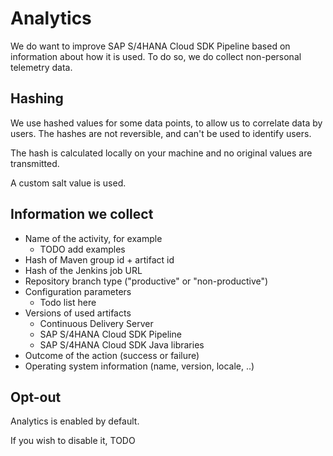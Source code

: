 # Analytics

We do want to improve SAP S/4HANA Cloud SDK Pipeline based on information about how it is used.
To do so, we do collect non-personal telemetry data.

## Hashing

We use hashed values for some data points, to allow us to correlate data by users.
The hashes are not reversible, and can't be used to identify users.

The hash is calculated locally on your machine and no original values are transmitted.

A custom salt value is used.

## Information we collect

* Name of the activity, for example
    * TODO add examples
* Hash of Maven group id + artifact id
* Hash of the Jenkins job URL
* Repository branch type ("productive" or "non-productive")
* Configuration parameters
    * Todo list here
* Versions of used artifacts
    * Continuous Delivery Server
    * SAP S/4HANA Cloud SDK Pipeline
    * SAP S/4HANA Cloud SDK Java libraries
* Outcome of the action (success or failure)
* Operating system information (name, version, locale, ..)

## Opt-out

Analytics is enabled by default.

If you wish to disable it, TODO